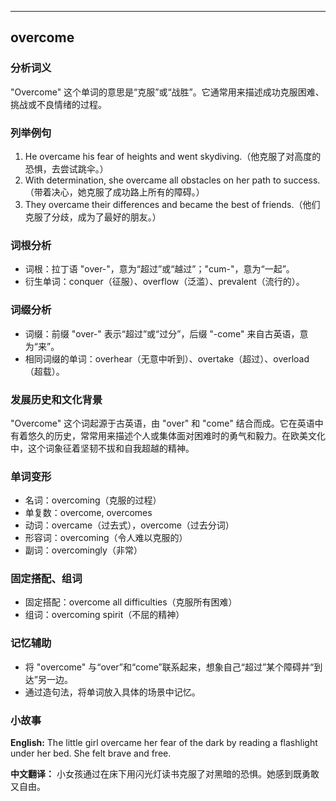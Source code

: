 
---------------
## overcome
### 分析词义
"Overcome" 这个单词的意思是“克服”或“战胜”。它通常用来描述成功克服困难、挑战或不良情绪的过程。

### 列举例句
1. He overcame his fear of heights and went skydiving.（他克服了对高度的恐惧，去尝试跳伞。）
2. With determination, she overcame all obstacles on her path to success.（带着决心，她克服了成功路上所有的障碍。）
3. They overcame their differences and became the best of friends.（他们克服了分歧，成为了最好的朋友。）

### 词根分析
- 词根：拉丁语 "over-"，意为“超过”或“越过”；"cum-"，意为“一起”。
- 衍生单词：conquer（征服）、overflow（泛滥）、prevalent（流行的）。

### 词缀分析
- 词缀：前缀 "over-" 表示“超过”或“过分”，后缀 "-come" 来自古英语，意为“来”。
- 相同词缀的单词：overhear（无意中听到）、overtake（超过）、overload（超载）。

### 发展历史和文化背景
"Overcome" 这个词起源于古英语，由 "over" 和 "come" 结合而成。它在英语中有着悠久的历史，常常用来描述个人或集体面对困难时的勇气和毅力。在欧美文化中，这个词象征着坚韧不拔和自我超越的精神。

### 单词变形
- 名词：overcoming（克服的过程）
- 单复数：overcome, overcomes
- 动词：overcame（过去式），overcome（过去分词）
- 形容词：overcoming（令人难以克服的）
- 副词：overcomingly（非常）

### 固定搭配、组词
- 固定搭配：overcome all difficulties（克服所有困难）
- 组词：overcoming spirit（不屈的精神）

### 记忆辅助
- 将 "overcome" 与“over”和“come”联系起来，想象自己“超过”某个障碍并“到达”另一边。
- 通过造句法，将单词放入具体的场景中记忆。

### 小故事
**English:**
The little girl overcame her fear of the dark by reading a flashlight under her bed. She felt brave and free.

**中文翻译：**
小女孩通过在床下用闪光灯读书克服了对黑暗的恐惧。她感到既勇敢又自由。

